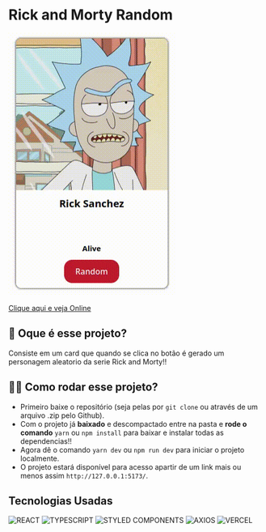 # Rick and Morty Random
![GIF](extras/rick-and-morty.gif)

[Clique aqui e veja Online](https://drewdomi-rick-and-morty.vercel.app/)

## 💭 Oque é esse projeto?
Consiste em um card que quando se clica no botão é gerado um personagem aleatorio da serie Rick and Morty!!

## 🏃‍♂️ Como rodar esse projeto?
- Primeiro baixe o repositório (seja pelas por `git clone` ou através de um arquivo .zip pelo Github).
- Com o projeto já **baixado** e descompactado entre na pasta e **rode o comando** `yarn` ou `npm install` para baixar e instalar todas as dependencias!!
- Agora dê o comando `yarn dev` ou `npm run dev` para iniciar o projeto localmente.
- O projeto estará disponível para acesso apartir de um link mais ou menos assim `http://127.0.0.1:5173/`.

## Tecnologias Usadas

 ![REACT](https://img.shields.io/badge/React-20232A?style=for-the-badge&logo=react&logoColor=61DAFB)
 ![TYPESCRIPT](https://img.shields.io/badge/TypeScript-007ACC?style=for-the-badge&logo=typescript&logoColor=white)
 ![STYLED COMPONENTS](https://img.shields.io/badge/styled--components-DB7093?style=for-the-badge&logo=styled-components&logoColor=white)
 ![AXIOS](https://img.shields.io/badge/axios-00599C?style=for-the-badge&logo=axios&logoColor=white)
 ![VERCEL](https://img.shields.io/badge/Vercel-000000?style=for-the-badge&logo=vercel&logoColor=white)
